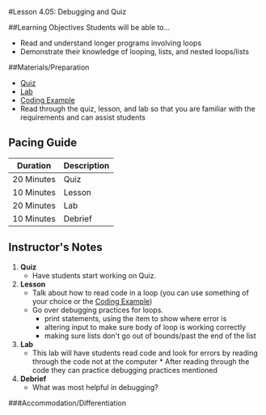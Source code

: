 #Lesson 4.05: Debugging and Quiz

##Learning Objectives
Students will be able to... 
* Read and understand longer programs involving loops
* Demonstrate their knowledge of looping, lists, and nested loops/lists

##Materials/Preparation
* [Quiz]
* [Lab]
* [Coding Example]
* Read through the quiz, lesson, and lab so that you are familiar with the requirements and can assist students

## Pacing Guide
| **Duration**   | **Description** |
| ---------- | ----------- |
| 20 Minutes  | Quiz     |
| 10 Minutes | Lesson     |
| 20 Minutes | Lab         |
| 10 Minutes | Debrief     |


## Instructor's Notes

1. **Quiz**
    * Have students start working on Quiz.
2. **Lesson**
	* Talk about how to read code in a loop (you can use something of your choice or the [Coding Example])
	* Go over debugging practices for loops. 
		* print statements, using the item to show where error is
		* altering input to make sure body of loop is working correctly
		* making sure lists don't go out of bounds/past the end of the list
3. **Lab**
	* This lab will have students read code and look for errors by reading through the code not at the computer		* After reading through the code they can practice debugging practices mentioned
4. **Debrief**
	* What was most helpful in debugging?

###Accommodation/Differentiation


[Quiz]: quiz.md
[Lab]: lab.md
[Coding Example]: longer_coding_sample.py
